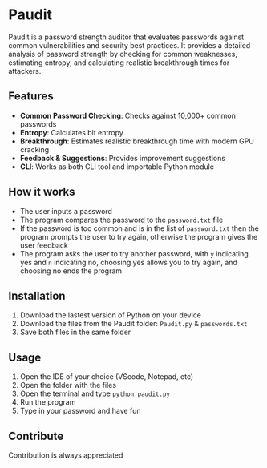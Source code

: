# Paudit
Paudit is a password strength auditor that evaluates passwords against common vulnerabilities and security best practices. It provides a detailed analysis of password strength by checking for common weaknesses, estimating entropy, and calculating realistic breakthrough times for attackers.

## Features
- **Common Password Checking**: Checks against 10,000+ common passwords
- **Entropy**: Calculates bit entropy
- **Breakthrough**: Estimates realistic breakthrough time with modern GPU cracking
- **Feedback & Suggestions**: Provides improvement suggestions
- **CLI**: Works as both CLI tool and importable Python module
  
## How it works
- The user inputs a password
- The program compares the password to the `password.txt` file
- If the password is too common and is in the list of `password.txt` then the program prompts the user to try again, otherwise the program gives the user feedback
- The program asks the user to try another password, with `y` indicating yes and `n` indicating no, choosing yes allows you to try again, and choosing no ends the program
   
## Installation
1. Download the lastest version of Python on your device
2. Download the files from the Paudit folder: `Paudit.py` & `passwords.txt`
3. Save both files in the same folder

## Usage
1. Open the IDE of your choice (VScode, Notepad, etc)
2. Open the folder with the files 
3. Open the terminal and type `python paudit.py`
4. Run the program 
5. Type in your password and have fun

## Contribute
Contribution is always appreciated
